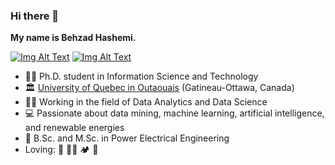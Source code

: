 ### Hi there 👋
**My name is Behzad Hashemi.**  <br>

[![Img Alt Text](https://img.shields.io/badge/LinkedIn-0077B5?style=for-the-badge&logo=linkedin&logoColor=white)](https://www.linkedin.com/in/b-hashemi/) 
[![Img Alt Text](https://img.shields.io/badge/Google_Scholar-4285F4?style=for-the-badge&logo=google-scholar&logoColor=white)](https://scholar.google.com/citations?user=iQe_BQEAAAAJ&hl=en) 

- :man_student: Ph.D. student in Information Science and Technology
- :classical_building: [University of Quebec in Outaouais](https://uqo.ca/) (Gatineau-Ottawa, Canada)
- :man_technologist: Working in the field of Data Analytics and Data Science
- :computer: Passionate about data mining, machine learning, artificial intelligence, and renewable energies
- :page_facing_up: B.Sc. and M.Sc. in Power Electrical Engineering
- Loving: :violin: :artist: :camping: :bicyclist:


